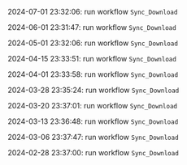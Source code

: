 2024-07-01 23:32:06: run workflow `Sync_Download` 

2024-06-01 23:31:47: run workflow `Sync_Download` 

2024-05-01 23:32:06: run workflow `Sync_Download` 

2024-04-15 23:33:51: run workflow `Sync_Download` 

2024-04-01 23:33:58: run workflow `Sync_Download` 

2024-03-28 23:35:24: run workflow `Sync_Download` 

2024-03-20 23:37:01: run workflow `Sync_Download` 

2024-03-13 23:36:48: run workflow `Sync_Download` 

2024-03-06 23:37:47: run workflow `Sync_Download` 

2024-02-28 23:37:00: run workflow `Sync_Download` 


